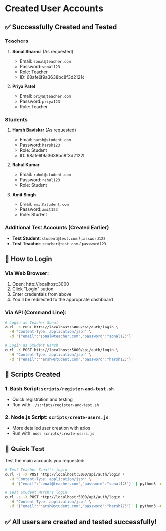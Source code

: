 # Created User Accounts

## ✅ Successfully Created and Tested

### Teachers
1. **Sonal Sharma** (As requested)
   - Email: `sonal@teacher.com`
   - Password: `sonal123`
   - Role: Teacher
   - ID: 68afe6f9a3638bc8f3d2121d

2. **Priya Patel**
   - Email: `priya@teacher.com`
   - Password: `priya123`
   - Role: Teacher

### Students
1. **Harsh Baviskar** (As requested)
   - Email: `harsh@student.com`
   - Password: `harsh123`
   - Role: Student
   - ID: 68afe6f9a3638bc8f3d21221

2. **Rahul Kumar**
   - Email: `rahul@student.com`
   - Password: `rahul123`
   - Role: Student

3. **Amit Singh**
   - Email: `amit@student.com`
   - Password: `amit123`
   - Role: Student

### Additional Test Accounts (Created Earlier)
- **Test Student**: `student@test.com` / `password123`
- **Test Teacher**: `teacher@test.com` / `password123`

## 🚀 How to Login

### Via Web Browser:
1. Open: http://localhost:3000
2. Click "Login" button
3. Enter credentials from above
4. You'll be redirected to the appropriate dashboard

### Via API (Command Line):
```bash
# Login as Teacher Sonal
curl -X POST http://localhost:5000/api/auth/login \
  -H "Content-Type: application/json" \
  -d '{"email":"sonal@teacher.com","password":"sonal123"}'

# Login as Student Harsh
curl -X POST http://localhost:5000/api/auth/login \
  -H "Content-Type: application/json" \
  -d '{"email":"harsh@student.com","password":"harsh123"}'
```

## 📁 Scripts Created

### 1. Bash Script: `scripts/register-and-test.sh`
- Quick registration and testing
- Run with: `./scripts/register-and-test.sh`

### 2. Node.js Script: `scripts/create-users.js`
- More detailed user creation with axios
- Run with: `node scripts/create-users.js`

## 🎯 Quick Test

Test the main accounts you requested:
```bash
# Test Teacher Sonal's login
curl -s -X POST http://localhost:5000/api/auth/login \
  -H "Content-Type: application/json" \
  -d '{"email":"sonal@teacher.com","password":"sonal123"}' | python3 -m json.tool

# Test Student Harsh's login
curl -s -X POST http://localhost:5000/api/auth/login \
  -H "Content-Type: application/json" \
  -d '{"email":"harsh@student.com","password":"harsh123"}' | python3 -m json.tool
```

## ✅ All users are created and tested successfully!